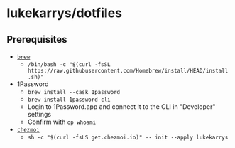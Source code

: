 # lukekarrys/dotfiles

## Prerequisites

- [`brew`](https://brew.sh)
    - `/bin/bash -c "$(curl -fsSL https://raw.githubusercontent.com/Homebrew/install/HEAD/install.sh)"`
- 1Password
    - `brew install --cask 1password`
    - `brew install 1password-cli`
    - Login to 1Password.app and connect it to the CLI in "Developer" settings
    - Confirm with `op whoami`
- [`chezmoi`](https://www.chezmoi.io/install/#one-line-package-install)
    - `sh -c "$(curl -fsLS get.chezmoi.io)" -- init --apply lukekarrys`
